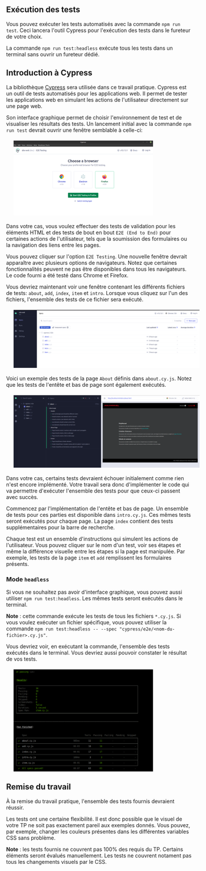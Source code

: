 ## Exécution des tests 

Vous pouvez exécuter les tests automatisés avec la commande `npm run test`. Ceci lancera l'outil Cypress pour l'exécution des tests dans le fureteur de votre choix.

La commande `npm run test:headless` exécute tous les tests dans un terminal sans ouvrir un fureteur dédié.

## Introduction à Cypress

La bibliothèque <a href="https://www.cypress.io/">Cypress</a> sera utilisée dans ce travail pratique. Cypress est un outil de tests automatisés pour les applications web. Il permet de tester les applications web en simulant les actions de l'utilisateur directement sur une page web. 

Son interface graphique permet de choisir l'environnement de test et de visualiser les résultats des tests. Un lancement initial avec la commande `npm run test` devrait ouvrir une fenêtre semblable à celle-ci:

<div style="display:flex; justify-content:center; width:75%; margin:20px">
    <img src="Doc/cypress_1.png" alt="Welcome to Cypress"/>
</div>

Dans votre cas, vous voulez effectuer des tests de validation pour les éléments HTML et des tests de bout en bout `E2E (End to End)` pour certaines actions de l'utilisateur, tels que la soumission des formulaires ou la navigation des liens entre les pages.

Vous pouvez cliquer sur l'option `E2E Testing`. Une nouvelle fenêtre devrait apparaître avec plusieurs options de navigateurs. Notez que certaines fonctionnalités peuvent ne pas être disponibles dans tous les navigateurs. Le code fourni a été testé dans Chrome et Firefox.

Vous devriez maintenant voir une fenêtre contenant les différents fichiers de tests: `about`, `add`, `index`, `item` et `intro`. Lorsque vous cliquez sur l'un des fichiers, l'ensemble des tests de ce fichier sera exécuté.

<div style="display:flex; justify-content:center; width:100%; margin:20px">
    <img src="Doc/cypress_2.png" alt="Fenêtre avec les différents tests"/>
</div>

Voici un exemple des tests de la page `About` définis dans `about.cy.js`. Notez que les tests de l'entête et bas de page sont également exécutés.

<div style="display:flex; justify-content:center; width:100%; margin:20px">
    <img src="Doc/cypress_3.png" alt="Test pour la page about.html"/>
</div>

Dans votre cas, certains tests devraient échouer initialement comme rien n'est encore implémenté. Votre travail sera donc d'implémenter le code qui va permettre d'exécuter l'ensemble des tests pour que ceux-ci passent avec succès. 

Commencez par l'implémentation de l'entête et bas de page. Un ensemble de tests pour ces parties est disponible dans `intro.cy.js`. Ces mêmes tests seront exécutés pour chaque page. La page `index` contient des tests supplémentaires pour la barre de recherche.

Chaque test est un ensemble d'instructions qui simulent les actions de l'utilisateur. Vous pouvez cliquer sur le nom d'un test, voir ses étapes et même la différence visuelle entre les étapes si la page est manipulée. Par exemple, les tests de la page `item` et `add` remplissent les formulaires présents.

### Mode `headless`

Si vous ne souhaitez pas avoir d'interface graphique, vous pouvez aussi utiliser `npm run test:headless`. Les mêmes tests seront exécutés dans le terminal.

**Note** : cette commande exécute les tests de tous les fichiers `*.cy.js`. Si vous voulez exécuter un fichier spécifique, vous pouvez utiliser la commande `npm run test:headless -- --spec "cypress/e2e/<nom-du-fichier>.cy.js"`. 

Vous devriez voir, en exécutant la commande, l'ensemble des tests exécutés dans le terminal. Vous devriez aussi pouvoir constater le résultat de vos tests.

<div style="display:flex; justify-content:center; width:75%; margin:20px">
    <img src="Doc/headless_1.png" alt="tests exécutés dans le terminal"/>
</div>

## Remise du travail

À la remise du travail pratique, l'ensemble des tests fournis devraient réussir.

Les tests ont une certaine flexibilité. Il est donc possible que le visuel de votre TP ne soit pas exactement pareil aux exemples donnés. Vous pouvez, par exemple, changer les couleurs présentes dans les différentes variables CSS sans problème. 

**Note** : les tests fournis ne couvrent pas 100% des requis du TP. Certains éléments seront évalués manuellement. Les tests ne couvrent notament pas tous les changements visuels par le CSS.